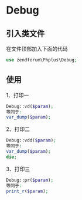 # Debug

## 引入类文件
在文件顶部加入下面的代码
``` php
use zendforum\Phplus\Debug;
```

## 使用
1、打印一
``` php
Debug::vd($param);
等同于:
var_dump($param);
```

2、打印二
``` php
Debug::vdd($param);
等同于:
var_dump($param);
die;
```

3、打印三
``` php
Debug::pr($param);
等同于:
print_r($param);
```
